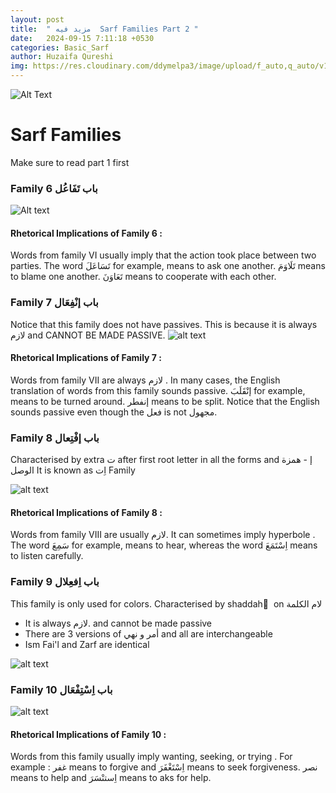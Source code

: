 ```yaml
---
layout: post
title:  " مزيد فيه  Sarf Families Part 2 "
date:   2024-09-15 7:11:18 +0530
categories: Basic_Sarf  
author: Huzaifa Qureshi
img: https://res.cloudinary.com/ddymelpa3/image/upload/f_auto,q_auto/v1/arabic%20blogs/sarf%20part%202/pthe1birqz7ax3sarjnx
---
```


![Alt Text](https://res.cloudinary.com/ddymelpa3/image/upload/f_auto,q_auto/v1/arabic%20blogs/sarf%20part%202/pthe1birqz7ax3sarjnx "main")

# Sarf Families
Make sure to read part 1 first


### Family 6  باب تَفَاعُل

![Alt text](https://i.imgur.com/xAWgg9r.png "family 6")

#### Rhetorical Implications of Family 6 : 
Words from family VI usually imply that the action took place between two parties. 
The word تَسَاعَلَ for example, means to ask one another.
تَلَاوَمَ means to blame one another.
تَعَاوَنَ means to cooperate with each other.


### Family 7 باب إنْفِعَال

Notice that this family does not have passives. This is because it is <span class="hl"> always لازم and CANNOT BE MADE PASSIVE.</span>
![alt text](https://i.imgur.com/imPuYL7.png)

#### Rhetorical Implications of Family 7 : 
Words from family VII are  <span class="hl">always لازم </span> . In many cases, the English translation of words from this family sounds passive. إنْقَلَبَ  for example, means to be turned around. إنفطر means to be split. Notice that the  English sounds passive even though the فعل is not مجهول.


### Family 8 باب إفْتِعال

Characterised by extra ت after first root letter in all the forms and إ - همزة الوصل 
It is known as اِت Family

![alt text](https://i.imgur.com/Jxs9G1V.png)

#### Rhetorical Implications of Family 8 : 
Words from family VIII are <span class="hl">usually لازم.</span>  It can sometimes <span class="hl">imply hyperbole</span> . The word سَمِعَ for example,
means to hear, whereas the word اِسْتَمَعَ means to listen carefully.


### Family 9 باب اِفعِلال

This family is only used for colors.
Characterised by shaddah ّ  on لام الكلمة

- It is  <span class="hl">always لازم.</span> and cannot be made passive
- There are 3 versions of أمر و نهي and all are interchangeable
- Ism Fai'l and Zarf are identical

![alt text](https://i.imgur.com/CjmTqxn.png)


### Family 10 باب اِسْتِفْعَال

![alt text](https://i.imgur.com/3nK4mx6.png)

#### Rhetorical Implications of Family 10 : 
Words from this family usually imply <span class="hl">wanting, seeking, or trying</span> . For example : غفر means to forgive and اِسْتَغْفَرَ means to seek forgiveness.
نصر means to help and اِستنْسَرَ  means to aks for help.

